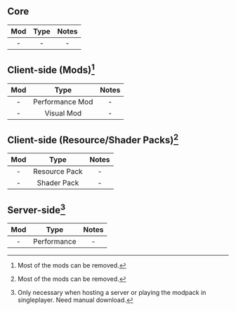 ## Core

| Mod | Type | Notes |
|:---:|:---:|:---:|
| - | - | - |

## Client-side (Mods)[^1]

| Mod | Type | Notes |
|:---:|:---:|:---:|
| - | Performance Mod | - |
| - | Visual Mod | - |

## Client-side (Resource/Shader Packs)[^1]

| Mod | Type | Notes |
|:---:|:---:|:---:|
| - | Resource Pack | - |
| - | Shader Pack | - |

## Server-side[^2]

| Mod | Type | Notes |
|:---:|:---:|:---:|
| - | Performance | - |


[^1]: Most of the mods can be removed.
[^2]: Only necessary when hosting a server or playing the modpack in singleplayer. Need manual download.
